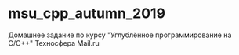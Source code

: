 # msu_cpp_autumn_2019
Домашнее задание по курсу "Углублённое программирование на C/C++" Техносфера Mail.ru
